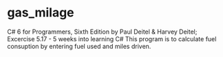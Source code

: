 # gas_milage
C# 6 for Programmers, Sixth Edition by Paul Deitel &amp; Harvey Deitel; Excercise 5.17 - 5 weeks into learning C#
This program is to calculate fuel consuption by entering fuel used and miles driven.

